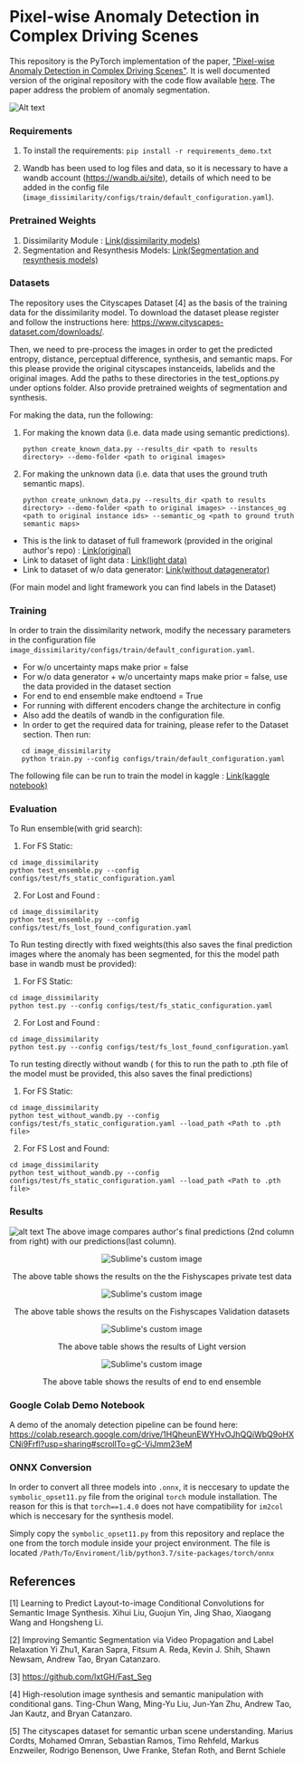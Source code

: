# Pixel-wise Anomaly Detection in Complex Driving Scenes
This repository is the PyTorch implementation of the paper, ["Pixel-wise Anomaly Detection in Complex Driving Scenes"](https://arxiv.org/abs/2103.05445). It is well documented version of the original repository with the code flow available [here](https://github.com/giandbt/synboost). The paper address the problem of anomaly segmentation.

![Alt text](display_images/methodology.png?raw=true "Methodology")

### Requirements

1) To install the requirements:
```pip install -r requirements_demo.txt```

2) Wandb has been used to log files and data, so it is necessary to have a wandb account (https://wandb.ai/site), details of which need to be added in the config file (`image_dissimilarity/configs/train/default_configuration.yaml`). 


### Pretrained Weights

1) Dissimilarity Module : [Link(dissimilarity models)](https://drive.google.com/drive/folders/16ELWb4Qu0AZ5dolf1vT5SoIkpdNR59DR?usp=sharing)
2) Segmentation and Resynthesis Models: [Link(Segmentation and resynthesis models)](https://drive.google.com/drive/folders/1OLsxpM_D6c8kGxikZwlytYDYZtR8S3C-?usp=sharing)


### Datasets 
The repository uses the Cityscapes Dataset [4] as the basis of the training data for the dissimilarity model. 
To download the dataset please register and follow the instructions here: https://www.cityscapes-dataset.com/downloads/.

Then, we need to pre-process the images in order to get the predicted entropy, distance, perceptual difference, synthesis, and semantic maps.
For this please provide the original cityscapes instanceids, labelids and the original images. Add the paths to these directories in the test_options.py under options folder.
Also provide pretrained weights of segmentation and synthesis.

For making the data, run the following:

1) For making the known data (i.e. data made using semantic predictions).
   ```
   python create_known_data.py --results_dir <path to results directory> --demo-folder <path to original images>
   ```

2) For making the unknown data (i.e. data that uses the ground truth semantic maps).
   ```
   python create_unknown_data.py --results_dir <path to results directory> --demo-folder <path to original images> --instances_og <path to original instance ids> --semantic_og <path to ground truth semantic maps>
   ```

- This is the link to dataset of full framework (provided in the original author's repo) : [Link(original)](http://robotics.ethz.ch/~asl-datasets/Dissimilarity/data_processed.tar)
- Link to dataset of light data : [Link(light data)](https://www.kaggle.com/mlrc2021anonymous/synboost-light-data)
- Link to dataset of w/o data generator: [Link(without datagenerator)](https://www.kaggle.com/mlrc2021anonymous/synboost-without-data-generator)

(For main model and light framework you can find labels in the Dataset)


### Training 
In order to train the dissimilarity network, modify the necessary parameters in the configuration file `image_dissimilarity/configs/train/default_configuration.yaml`. 
   - For w/o uncertainty maps make prior = false
   - For w/o data generator + w/o uncertainty maps make prior = false, use the data provided in the dataset section
   - For end to end ensemble make endtoend = True
   - For running with different encoders change the architecture in config
   - Also add the deatils of wandb in the configuration file.
   - In order to get the required data for training, please refer to the Dataset section. 
Then run: 
```
   cd image_dissimilarity
   python train.py --config configs/train/default_configuration.yaml
```
The following file can be run to train the model in kaggle : [Link(kaggle notebook)](https://www.kaggle.com/mlrc2021anonymous/synboost-pytorch)

### Evaluation
To Run ensemble(with grid search):
1) For FS Static: 
```
cd image_dissimilarity
python test_ensemble.py --config configs/test/fs_static_configuration.yaml 
```

2) For Lost and Found : 
```
cd image_dissimilarity
python test_ensemble.py --config configs/test/fs_lost_found_configuration.yaml 
```

To Run testing directly with fixed weights(this also saves the final prediction images where the anomaly has been segmented, for this the model path base in wandb must be provided):
1) For FS Static: 
```
cd image_dissimilarity
python test.py --config configs/test/fs_static_configuration.yaml 
``` 
2) For Lost and Found : 
```
cd image_dissimilarity
python test.py --config configs/test/fs_lost_found_configuration.yaml 
```
To run testing directly without wandb ( for this to run the path to .pth file of the model must be provided, this also saves the final predictions)
1) For FS Static:
```
cd image_dissimilarity
python test_without_wandb.py --config configs/test/fs_static_configuration.yaml --load_path <Path to .pth file>
```
2) For FS Lost and Found:
```
cd image_dissimilarity
python test_without_wandb.py --config configs/test/fs_static_configuration.yaml --load_path <Path to .pth file>
```
   
### Results

![alt text](https://github.com/manideep1108/synboost/blob/master/display_images/Comapring%20oututs%20of%20ours%20and%20authors.jpeg?raw=true)
The above image compares author's final predictions (2nd column from right) with our predictions(last column).


<p align="center">
  <img src="https://github.com/manideep1108/synboost/blob/master/display_images/main%20results.png?raw=true" alt="Sublime's custom image"/>
</p>
<p align="center">
  The above table shows the results on the the Fishyscapes private test data
</p>

<p align="center">
  <img src="https://github.com/manideep1108/synboost/blob/master/display_images/table%202.png?raw=true" alt="Sublime's custom image"/>
</p>
<p align="center">
  The above table shows the results on the Fishyscapes Validation datasets
</p>

<p align="center">
  <img src="https://github.com/manideep1108/synboost/blob/master/display_images/light.png?raw=true" alt="Sublime's custom image"/>
</p>
<p align="center">
  The above table shows the results of Light version 
</p>

<p align="center">
  <img src="https://github.com/manideep1108/synboost/blob/master/display_images/ensemble.png?raw=true" alt="Sublime's custom image"/>
</p>
<p align="center">
  The above table shows the results of end to end ensemble
</p>



### Google Colab Demo Notebook
A demo of the anomaly detection pipeline can be found here: https://colab.research.google.com/drive/1HQheunEWYHvOJhQQiWbQ9oHXCNi9Frfl?usp=sharing#scrollTo=gC-ViJmm23eM

### ONNX Conversion 

In order to convert all three models into `.onnx`, it is neccesary to update the `symbolic_opset11.py` file from the
original `torch` module installation. The reason for this is that `torch==1.4.0` does not have compatibility for `im2col`
which is neccesary for the synthesis model. 

Simply copy the `symbolic_opset11.py` from this repository and replace the one from the torch module inside your project environment. 
The file is located `/Path/To/Enviroment/lib/python3.7/site-packages/torch/onnx`



## References
[1] Learning to Predict Layout-to-image Conditional Convolutions for Semantic Image Synthesis.
Xihui Liu, Guojun Yin, Jing Shao, Xiaogang Wang and Hongsheng Li.

[2] Improving Semantic Segmentation via Video Propagation and Label Relaxation
Yi Zhu1, Karan Sapra, Fitsum A. Reda, Kevin J. Shih, Shawn Newsam, Andrew Tao, Bryan Catanzaro.

[3] https://github.com/lxtGH/Fast_Seg

[4] High-resolution image synthesis and semantic manipulation with conditional gans.
Ting-Chun Wang, Ming-Yu Liu, Jun-Yan Zhu, Andrew Tao, Jan Kautz, and Bryan Catanzaro. 

[5] The cityscapes dataset for semantic urban scene understanding. 
Marius Cordts, Mohamed Omran, Sebastian Ramos, Timo Rehfeld, Markus Enzweiler, Rodrigo Benenson, Uwe Franke, Stefan Roth, and Bernt Schiele
